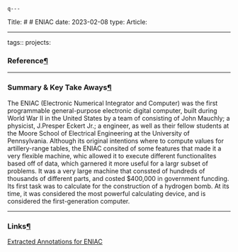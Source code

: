 	q---

Title: # # ENIAC date: 2023-02-08 type: Article:

---

tags:: projects:[](https://natmeng.github.io/memx2/sources/The_First_Computer/)

### Reference[¶](https://natmeng.github.io/memx2/sources/The_First_Computer/#reference "Permanent link")



---

### Summary & Key Take Aways[¶](https://natmeng.github.io/memx2/sources/The_First_Computer/#summary-key-take-aways "Permanent link")
The ENIAC (Electronic Numerical Integrator and Computer) was the first programmable general-purpose electronic digital computer, built during World War II in the United States by a team of  consisting of John Mauchly; a physicist, J.Presper Eckert Jr.; a engineer, as well as their fellow students at the Moore School of Electrical Engineering at the University of Pennsylvania. Although its original intentions where to compute values for artillery-range tables, the ENIAC consited of some features that made it a very flexible machine, whic allowed it to execute different functionalites based off of data, which garnered it more useful for a largr subset of problems. It was a very large machine that conssted of hundreds of thousands of different parts, and costed $400,000 in government funcding. Its first task was to calculate for the construction of a hydrogen bomb. At its time, it was considered the most powerful calculating device, and is considered the first-generation computer.


---

### Links[¶](https://natmeng.github.io/memx2/sources/The_First_Computer/#links "Permanent link")

[Extracted Annotations for ENIAC](https://natmeng.github.io/memx2/annotations/First_Computer/) 





